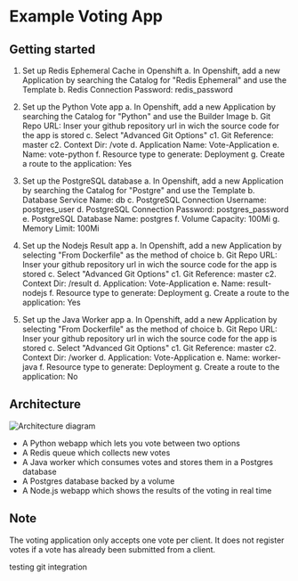 Example Voting App
==================

Getting started
---------------

1. Set up Redis Ephemeral Cache in Openshift
    a. In Openshift, add a new Application by searching the Catalog for "Redis Ephemeral" and use the Template
    b. Redis Connection Password: redis_password

2. Set up the Python Vote app
    a. In Openshift, add a new Application by searching the Catalog for "Python" and use the Builder Image
    b. Git Repo URL: Inser your github repository url in wich the source code for the app is stored
    c. Select "Advanced Git Options"
        c1. Git Reference: master
        c2. Context Dir: /vote
    d. Application Name: Vote-Application
    e. Name: vote-python
    f. Resource type to generate: Deployment
    g. Create a route to the application: Yes

3. Set up the PostgreSQL database
    a. In Openshift, add a new Application by searching the Catalog for "Postgre" and use the Template
    b. Database Service Name: db
    c. PostgreSQL Connection Username: postgres_user
    d. PostgreSQL Connection Password: postgres_password
    e. PostgreSQL Database Name: postgres
    f. Volume Capacity: 100Mi
    g. Memory Limit: 100Mi

4. Set up the Nodejs Result app
    a. In Openshift, add a new Application by selecting "From Dockerfile" as the method of choice
    b. Git Repo URL: Inser your github repository url in wich the source code for the app is stored
    c. Select "Advanced Git Options"
        c1. Git Reference: master
        c2. Context Dir: /result
    d. Application: Vote-Application
    e. Name: result-nodejs
    f. Resource type to generate: Deployment
    g. Create a route to the application: Yes

5. Set up the Java Worker app
    a. In Openshift, add a new Application by selecting "From Dockerfile" as the method of choice
    b. Git Repo URL: Inser your github repository url in wich the source code for the app is stored
    c. Select "Advanced Git Options"
        c1. Git Reference: master
        c2. Context Dir: /worker
    d. Application: Vote-Application
    e. Name: worker-java
    f. Resource type to generate: Deployment
    g. Create a route to the application: No

Architecture
-----

![Architecture diagram](architecture.png)

* A Python webapp which lets you vote between two options
* A Redis queue which collects new votes
* A Java worker which consumes votes and stores them in a Postgres database
* A Postgres database backed by a volume
* A Node.js webapp which shows the results of the voting in real time


Note
----

The voting application only accepts one vote per client. It does not register votes if a vote has already been submitted from a client.

testing git integration